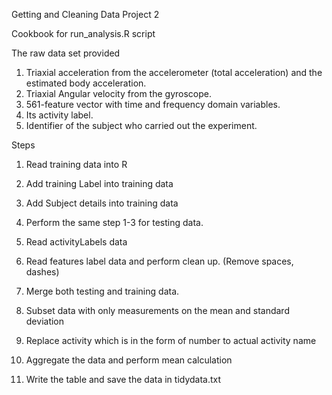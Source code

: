 Getting and Cleaning Data Project 2

Cookbook for run_analysis.R script

The raw data set provided 

1. Triaxial acceleration from the accelerometer (total acceleration) and the estimated body acceleration.
2. Triaxial Angular velocity from the gyroscope.
3. 561-feature vector with time and frequency domain variables.
4. Its activity label.
5. Identifier of the subject who carried out the experiment.

Steps
1. Read training data into R

2. Add training Label into training data

3. Add Subject details into training data

4. Perform the same step 1-3 for testing data.

5. Read activityLabels data

6. Read features label data and perform clean up. (Remove spaces, dashes)

7. Merge both testing and training data.

8. Subset data with only measurements on the mean and standard deviation

9. Replace activity which is in the form of number to actual activity name

10. Aggregate the data and perform mean calculation

11. Write the table and save the data in tidydata.txt



